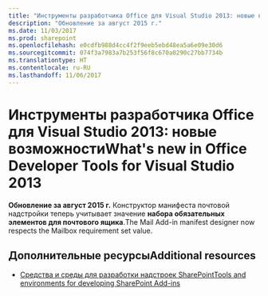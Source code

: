 ```yaml
---
title: "Инструменты разработчика Office для Visual Studio 2013: новые возможности"
description: "Обновление за август 2015 г."
ms.date: 11/03/2017
ms.prod: sharepoint
ms.openlocfilehash: e0cdfb988d4cc4f2f9eeb5ebd48ea5a6e09e30d6
ms.sourcegitcommit: 074f3a7983a7b253f56f8c670a0290c27bb7734b
ms.translationtype: HT
ms.contentlocale: ru-RU
ms.lasthandoff: 11/06/2017
---
```

# <a name="whats-new-in-office-developer-tools-for-visual-studio-2013"></a><span data-ttu-id="0d98d-103">Инструменты разработчика Office для Visual Studio 2013: новые возможности</span><span class="sxs-lookup"><span data-stu-id="0d98d-103">What's new in Office Developer Tools for Visual Studio 2013</span></span>

<span data-ttu-id="0d98d-104">**Обновление за август 2015 г.** Конструктор манифеста почтовой надстройки теперь учитывает значение **набора обязательных элементов для почтового ящика**.</span><span class="sxs-lookup"><span data-stu-id="0d98d-104">The Mail Add-in manifest designer now respects the  Mailbox requirement set value.</span></span>
    

## <a name="additional-resources"></a><span data-ttu-id="0d98d-105">Дополнительные ресурсы</span><span class="sxs-lookup"><span data-stu-id="0d98d-105">Additional resources</span></span>

-  [<span data-ttu-id="0d98d-106">Средства и среды для разработки надстроек SharePoint</span><span class="sxs-lookup"><span data-stu-id="0d98d-106">Tools and environments for developing SharePoint Add-ins</span></span>](tools-and-environments-for-developing-sharepoint-add-ins.md)
    
 

